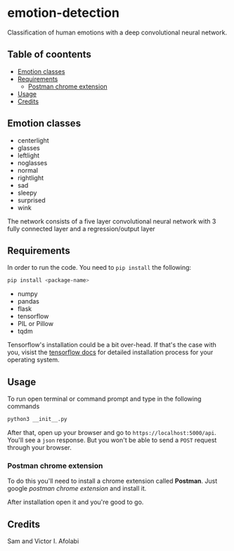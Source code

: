 # emotion-detection

Classification of human emotions with a deep convolutional neural network.


## Table of coontents

* [Emotion classes](#emotion-classes)
* [Requirements](#requirements)
  * [Postman chrome extension](#postman-chrome-extension)
* [Usage](#usage)
* [Credits](#credits)

## Emotion classes

* centerlight
* glasses
* leftlight
* noglasses
* normal
* rightlight
* sad
* sleepy
* surprised
* wink

The network consists of a five layer convolutional neural network with 3 fully connected layer and a regression/output layer

## Requirements

In order to run the code. You need to `pip install` the following:

```bash
pip install <package-name>
```

* numpy
* pandas
* flask
* tensorflow
* PIL or Pillow
* tqdm

Tensorflow's installation could be a bit over-head. If that's the case with you, visist the [tensorflow docs](https://www.tensorflow.org/install/) for detailed installation process for your operating system.

## Usage

To run open terminal or command prompt and type in the following commands

```bash
python3 __init__.py
```

After that, open up your browser and go to `https://localhost:5000/api`. You'll see a `json` response. But you won't be able to send a `POST` request through your browser.

### Postman chrome extension

To do this you'll need to install a chrome extension called **Postman**. Just google _postman chrome extension_ and install it.

After installation open it and you're good to go.

## Credits

Sam and Victor I. Afolabi


